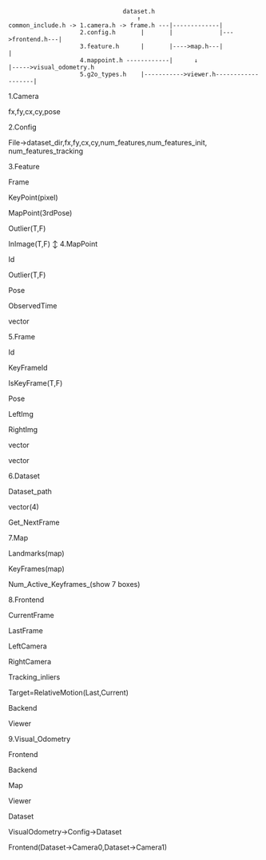 ~~~
                                dataset.h
                                    ↑
common_include.h -> 1.camera.h -> frame.h ---|-------------|
                    2.config.h       |       |             |--->frontend.h---| 
                    3.feature.h      |       |---->map.h---|                 |
                    4.mappoint.h ------------|      ↓                       |----->visual_odometry.h
                    5.g2o_types.h    |----------->viewer.h-------------------|
~~~

1.Camera

fx,fy,cx,cy,pose

2.Config

File->dataset_dir,fx,fy,cx,cy,num_features,num_features_init,
num_features_tracking



3.Feature<Many>

Frame

KeyPoint(pixel)

MapPoint(3rdPose)

Outlier(T,F)

InImage(T,F)
    ↕
4.MapPoint<One>

Id

Outlier(T,F)

Pose

ObservedTime

vector<Feature>



5.Frame

Id

KeyFrameId

IsKeyFrame(T,F)

Pose

LeftImg

RightImg

vector<LeftFeature>

vector<RightFeature>


6.Dataset

Dataset_path

vector<Camera>(4)

Get_NextFrame


7.Map

Landmarks(map<MapPoint>)

KeyFrames(map<Frames>)

Num_Active_Keyframes_(show 7 boxes)


8.Frontend

CurrentFrame

LastFrame

LeftCamera

RightCamera


Tracking_inliers

Target=RelativeMotion(Last,Current)


Backend

Viewer

9.Visual_Odometry

Frontend

Backend

Map

Viewer

Dataset


VisualOdometry->Config->Dataset

Frontend(Dataset->Camera0,Dataset->Camera1)

